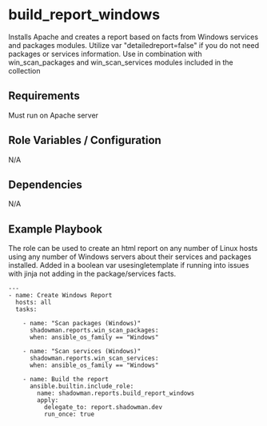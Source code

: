 build_report_windows
========

Installs Apache and creates a report based on facts from Windows services and packages modules. Utilize var "detailedreport=false" if you do not need packages or services information. Use in combination with win_scan_packages and win_scan_services modules included in the collection


Requirements
------------

Must run on Apache server

Role Variables / Configuration
--------------

N/A

Dependencies
------------

N/A

Example Playbook
----------------

The role can be used to create an html report on any number of Linux hosts using any number of Windows servers about their services and packages installed. Added in a boolean var usesingletemplate if running into issues with jinja not adding in the package/services facts.


```
---
- name: Create Windows Report
  hosts: all
  tasks:

    - name: "Scan packages (Windows)"
      shadowman.reports.win_scan_packages:
      when: ansible_os_family == "Windows"

    - name: "Scan services (Windows)"
      shadowman.reports.win_scan_services:
      when: ansible_os_family == "Windows"

    - name: Build the report
      ansible.builtin.include_role:
        name: shadowman.reports.build_report_windows
        apply:
          delegate_to: report.shadowman.dev
          run_once: true
      
```
